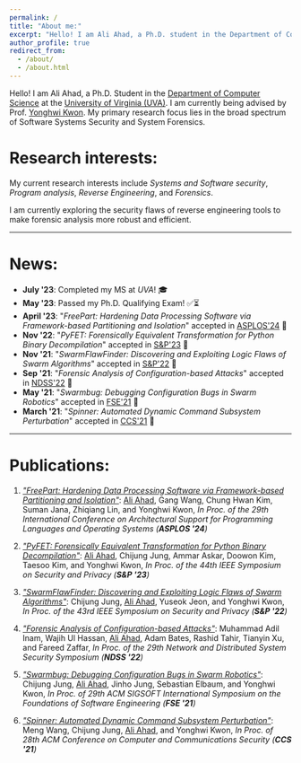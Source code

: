 ```yaml
---
permalink: /
title: "About me:"
excerpt: "Hello! I am Ali Ahad, a Ph.D. student in the Department of Computer Science at the University of Virginia (UVA). I am being advised by Prof. [Yonghwi Kwon](https://yonghwi-kwon.github.io/). My primary research focus lies in the broad spectrum of Software Systems Security and System Forensics."
author_profile: true
redirect_from: 
  - /about/
  - /about.html
---
```


Hello! I am Ali Ahad, a Ph.D. Student in the [Department of Computer Science](https://engineering.virginia.edu/departments/computer-science) at the [University of Virginia (UVA)](https://www.virginia.edu/). I am currently being advised by Prof. [Yonghwi Kwon](https://yonghwi-kwon.github.io/). My primary research focus lies in the broad spectrum of Software Systems Security and System Forensics. 



# Research interests:
My current research interests include *Systems and Software security*, *Program analysis*, *Reverse Engineering*, and *Forensics*.

I am currently exploring the security flaws of reverse engineering tools to make forensic analysis more robust and efficient. 

----

# News:
- **July '23**: Completed my MS at *UVA*! 🎓
- **May '23**: Passed my Ph.D. Qualifying Exam! ✅⏳
- **April '23**: "*FreePart: Hardening Data Processing Software via Framework-based Partitioning and Isolation*" accepted in [ASPLOS'24](https://www.asplos-conference.org/asplos2024/) 🥳 
- **Nov '22**: "*PyFET: Forensically Equivalent Transformation for Python Binary Decompilation*" accepted in [S&P'23](https://www.ieee-security.org/TC/SP2023/) 🥳 
- **Nov '21**: "*SwarmFlawFinder: Discovering and Exploiting Logic Flaws of Swarm Algorithms*" accepted in [S&P'22](https://www.ieee-security.org/TC/SP2022/) 🥳
- **Sep '21**: "*Forensic Analysis of Configuration-based Attacks*" accepted in [NDSS'22](https://www.ndss-symposium.org/ndss2022/) 🥳 
- **May '21**: "*Swarmbug: Debugging Configuration Bugs in Swarm Robotics*" accepted in [FSE'21](https://2021.esec-fse.org/) 🥳
- **March '21**: "*Spinner: Automated Dynamic Command Subsystem Perturbation*" accepted in [CCS'21](https://www.sigsac.org/ccs/CCS2021/) 🥳
<!-- - \[08/24/2020]: Started Ph.D. at **UVA** -->

---

# Publications:
1. [*"FreePart: Hardening Data Processing Software via Framework-based Partitioning and Isolation"*](): <u>Ali Ahad</u>, Gang Wang, Chung Hwan Kim, Suman Jana, Zhiqiang Lin, and Yonghwi Kwon, *In Proc. of the 29th International Conference on Architectural Support for Programming Languages and Operating Systems (**ASPLOS '24**)*

2. [*"PyFET: Forensically Equivalent Transformation for Python Binary Decompilation"*](/files/pyfet_sp23.pdf): <u>Ali Ahad</u>, Chijung Jung, Ammar Askar, Doowon Kim, Taesoo Kim, and Yonghwi Kwon, *In Proc. of the 44th IEEE Symposium on Security and Privacy (**S&P '23**)*

3. [*"SwarmFlawFinder: Discovering and Exploiting Logic Flaws of Swarm Algorithms"*](/files/swarmflawfinder_sp22.pdf): Chijung Jung, <u>Ali Ahad</u>, Yuseok Jeon, and Yonghwi Kwon, *In Proc. of the 43rd IEEE Symposium on Security and Privacy (**S&P '22**)*

4. [*"Forensic Analysis of Configuration-based Attacks"*](/files/forensic_analysis_of_config_attacks_ndss22.pdf): Muhammad Adil Inam, Wajih Ul Hassan, <u>Ali Ahad</u>, Adam Bates, Rashid Tahir, Tianyin Xu, and Fareed Zaffar, *In Proc. of the 29th Network and Distributed System Security Symposium (**NDSS '22**)*

5. [*"Swarmbug: Debugging Configuration Bugs in Swarm Robotics"*](/files/swarmbug-fse21.pdf): Chijung Jung, <u>Ali Ahad</u>, Jinho Jung, Sebastian Elbaum, and Yonghwi Kwon, *In Proc. of 29th ACM SIGSOFT International Symposium on the Foundations of Software Engineering (**FSE '21**)*

6. [*"Spinner: Automated Dynamic Command Subsystem Perturbation"*](/files/spinner-ccs21-extended-ver.pdf): Meng Wang, Chijung Jung, <u>Ali Ahad</u>, and Yonghwi Kwon, *In Proc. of 28th ACM Conference on Computer and Communications Security (**CCS '21**)*


